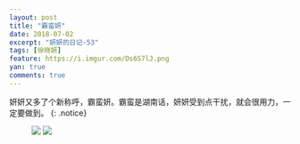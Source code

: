 ```yaml
---
layout: post
title: "霸蛮妍"
date: 2018-07-02
excerpt: "妍妍的日记-53"
tags: [徐晓妍]
feature: https://i.imgur.com/Ds6S7lJ.png
yan: true
comments: true
---
```

妍妍又多了个新称呼，霸蛮妍。霸蛮是湖南话，妍妍受到点干扰，就会很用力，一定要做到。
{: .notice}
<figure>
    <img src="{{ site.staticUrl }}/yanyan/image/baman1.JPG?imageMogr2/auto-orient" />
    <img src="{{ site.staticUrl }}/yanyan/image/baman2.JPG?imageMogr2/auto-orient" />
</figure>

